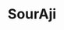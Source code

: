 ---
layout: place
title: "SourAji"
permalink: /new-york/new-york/souraji.html
stateAbbr: NY
stateName: New York
cityName: New York
seo:
  name: "SourAji"
  type: Restaurant
  links: null
description: "SourAji serves delicious sushi in New York, New York. Try fresh Japanese dishes for a great dining experience. "
place_id: ChIJOw7xqgZZwokRO2ReYlnHxJw
photos:
  - name: >-
      places/ChIJOw7xqgZZwokRO2ReYlnHxJw/photos/AeeoHcLe8kXX15Hy0zKa4qlN6_HVcSe9jln-9eCKw40zqJdspSKtcyL15qRIKIn1VK4z448jlmyS8rsX_rXqPZLhlPV4tltB0sojjQ-yVMCbB4etvsdvM68o-a8tQqaR0e0hiPhoaPlAOSdunVKGmfzHpfyiskTNt-qZwsH_4GU6SLrkrcr8-fQ20Zlk6m6J2mtyxkvrl7PPFLWMup7UCvF9mUj-fgB5Rc1N3D4okDju7Gkr4pmv6czbiPxGn2kQYk67vCDMFBTYE3q202qzx4_p3tgHaeUwSo_fnRawLZM4TxYhnA
    widthPx: 3600
    heightPx: 4800
    authorAttributions:
      - displayName: SourAji
        uri: https://maps.google.com/maps/contrib/103116673204112383009
        photoUri: >-
          https://lh3.googleusercontent.com/a-/ALV-UjUz4ftIR-ud3l8W6NuaGfN9UiFTWlc91by1XIyCCM9gODtHEQY=s100-p-k-no-mo
    flagContentUri: >-
      https://www.google.com/local/imagery/report/?cb_client=maps_api_places.places_api&image_key=!1e10!2sAF1QipPcMcHy3rniU6WPlXxF1y3ahFuOqvf4nPOuaqL2&hl=en-US
    googleMapsUri: >-
      https://www.google.com/maps/place//data=!3m4!1e2!3m2!1sAF1QipPcMcHy3rniU6WPlXxF1y3ahFuOqvf4nPOuaqL2!2e10!4m2!3m1!1s0x89c25906aaf10e3b:0x9cc4c759625e643b
  - name: >-
      places/ChIJOw7xqgZZwokRO2ReYlnHxJw/photos/AeeoHcI8y8hvH9pHFi2zLsQ8HJyxtO9E1HoeNMInpPoRrUlysIpm-bcDGTwUlSsIBkMbCUKj_Yc_5Lub6XXpEn0YCreWVs9OWvnFOAq6W9ybYAepxjC_6G9QlBF9ISevLSjFl91OjPy5aBH3phdgELoVgGi3Ty4PAu4e7cJUVqW0bCgSdSA7Or4PqPFQRYjEhBpWeSyThCagMvon0eD7J_8EgPGO5Vn9sAoukMzr4h3vUiVHY7zGeRcVh7P3aFV2HD5mW4lhks4fOqaqkX8BHPtzS2bX0iL3xDR2ZjOSDzT768AtyA
    widthPx: 2766
    heightPx: 2058
    authorAttributions:
      - displayName: SourAji
        uri: https://maps.google.com/maps/contrib/103116673204112383009
        photoUri: >-
          https://lh3.googleusercontent.com/a-/ALV-UjUz4ftIR-ud3l8W6NuaGfN9UiFTWlc91by1XIyCCM9gODtHEQY=s100-p-k-no-mo
    flagContentUri: >-
      https://www.google.com/local/imagery/report/?cb_client=maps_api_places.places_api&image_key=!1e10!2sAF1QipN_Nx4VvZoaRFiFkNIm2sPrmKCK-f4CeBWsU-_6&hl=en-US
    googleMapsUri: >-
      https://www.google.com/maps/place//data=!3m4!1e2!3m2!1sAF1QipN_Nx4VvZoaRFiFkNIm2sPrmKCK-f4CeBWsU-_6!2e10!4m2!3m1!1s0x89c25906aaf10e3b:0x9cc4c759625e643b
  - name: >-
      places/ChIJOw7xqgZZwokRO2ReYlnHxJw/photos/AeeoHcJcAfvbx172HkuG80hczmHJxDfKxoIesa0pvT5VAD1r6AAdCTdeqcmU4-IaJcrdD0AH8QRLYEenJHPgGqoXlA7Nu63hZ7TZ265q2NBkwNJY2uahQZWBKvb9dOVs1LIuaqrYo_nvA7b2ynGby7RQKNMX2hmIku5Mgahs32aQA4g5DLfNRLhU-WcJ4ODPizFPvuZLJCHxUzvjIJqvdynlZUa-szqQJQ5hhcqrLD2hSJa3YvaEX6ULIhd3gKCYIoZbOaAH4Y8Ard1e_sdULCgwoTcmS_Pg7oUUy38jJdimxEc-WhUXK1zjpve7AP7qDvPzOaIstiAmFloA9IsMX6sfUtHKVHwk2a7s4nbzFN4AzpkO1YEFm19YGRPQKNI13Q2z5zM3VzKNtnk9ErnUOmHY0-0MEa62n9iiOWfXZsrpZXKEBeA
    widthPx: 1080
    heightPx: 1350
    authorAttributions:
      - displayName: Tuukka Ahonen
        uri: https://maps.google.com/maps/contrib/104421953984047944142
        photoUri: >-
          https://lh3.googleusercontent.com/a/ACg8ocLAGzHrpavOxSC5fent-OfU09CbXK_4sHfRSa85Tp3rll9PuA=s100-p-k-no-mo
    flagContentUri: >-
      https://www.google.com/local/imagery/report/?cb_client=maps_api_places.places_api&image_key=!1e10!2sCIHM0ogKEICAgMCI9LrImgE&hl=en-US
    googleMapsUri: >-
      https://www.google.com/maps/place//data=!3m4!1e2!3m2!1sCIHM0ogKEICAgMCI9LrImgE!2e10!4m2!3m1!1s0x89c25906aaf10e3b:0x9cc4c759625e643b
  - name: >-
      places/ChIJOw7xqgZZwokRO2ReYlnHxJw/photos/AeeoHcK0pZRHL8J4aEJW2TzwH1_cZaKAPomZeRQIZoXYzRpuA5aQJMERj8oxq_KwDPGayVQ0yzyRPeXNGkuTyvRfw72m4HMfGsD5cJI0plkZU7AM-3xTm-36byo-Qs5XE50ri5T6RP8UaEJE_T4NaxQTeJaSEvWgtIp-6M_j7chcckRFGajjI_scvvCipM-6Dz_3wLsx3yDfZFMASDIyuNBP92WoZ1prH2Oh4PnBvSIC8X_eX3uWfDJxVYJS11gLLgX4zqzRolvPQQ31Kl8hEWyA7CGh_avdBTRrBYh-1zcQXB5u_Mi6fXQKU6W1E9zWACGH66Nd3LRv80rYoWCCa2-0V51d9kptJmlYLmYttN7MQsq7ctNUYAvpMgmgO1iRaH2LqU4URckn8ekpDM4EUmUlMEMgg9SLYCqnGdk7F0NLFlTNRw
    widthPx: 2268
    heightPx: 2267
    authorAttributions:
      - displayName: Syed Ashrafulla
        uri: https://maps.google.com/maps/contrib/109064557960791093228
        photoUri: >-
          https://lh3.googleusercontent.com/a-/ALV-UjWmS0WN8YvyXCg6mBCPBQ5DRaZ_GOZqa-yx-cthzBQbuMJ0lSdkOQ=s100-p-k-no-mo
    flagContentUri: >-
      https://www.google.com/local/imagery/report/?cb_client=maps_api_places.places_api&image_key=!1e10!2sCIHM0ogKEICAgIDXubvTKg&hl=en-US
    googleMapsUri: >-
      https://www.google.com/maps/place//data=!3m4!1e2!3m2!1sCIHM0ogKEICAgIDXubvTKg!2e10!4m2!3m1!1s0x89c25906aaf10e3b:0x9cc4c759625e643b
  - name: >-
      places/ChIJOw7xqgZZwokRO2ReYlnHxJw/photos/AeeoHcKBu50uEGXhZ9MkRcm6qUPN5l_p77ImneIqLKuKJbvErqmh0T0YIZmqxDtuYEn8PRap1TPNi1b61GgTM7ET4O_Egacr52AxifVYvf8x1IviSZijJLIRDsVsLmHLtNGq52gKyvj_wS9PBdes_tSKZfrMDQPeZ_XLCyQMY7x1l1yrA_itfXu127jVwsNK2df8Nc_tzZA0typbiZOvzEAyilunQdah2c59YmMPzR_7e63MjDuni-WX4QwYIoFZjoT8Jrzy3XDkhy5aZLie7-Zu122zsB3E3---vf-TIkzGR_Wa7gxjbaE4zyFvbNiOUyXXatzbS1z3dW1bNsgborAWVKVSXzdrDSIR7Pct42GQnb-NsuBHtY_1H05Wi4FJbFVYHQhI82UxDtgeaI0Xw7vOqDWhN9KbhWS4Wk72niqfcE9sDLRV
    widthPx: 3249
    heightPx: 4062
    authorAttributions:
      - displayName: Prasaneeyaporn Wongboot
        uri: https://maps.google.com/maps/contrib/117212517129582367615
        photoUri: >-
          https://lh3.googleusercontent.com/a-/ALV-UjUakoR8i_RKahMNn5SYAgKvqi3eCck9uHerEdGIYeAxhLsaQls=s100-p-k-no-mo
    flagContentUri: >-
      https://www.google.com/local/imagery/report/?cb_client=maps_api_places.places_api&image_key=!1e10!2sCIHM0ogKEICAgICriZfulQE&hl=en-US
    googleMapsUri: >-
      https://www.google.com/maps/place//data=!3m4!1e2!3m2!1sCIHM0ogKEICAgICriZfulQE!2e10!4m2!3m1!1s0x89c25906aaf10e3b:0x9cc4c759625e643b
  - name: >-
      places/ChIJOw7xqgZZwokRO2ReYlnHxJw/photos/AeeoHcJgp2qRROrTsbJGHG-EC5vj2DtSjJ506y3iFNNyelXzGUrBn4M5uRZ86LBE_Aprn2mofmtvRNKcKoXoZOIyHexEg0vgoS2OU4EEjz4SGl4Yzysvt0PNLvJa5jnL4yZYVoCG_WGGKC-uJINei77XVAUoTbraaEO_xtXhjiIlvBltRyii3vJs7vq9RrrwGvQaboW9JpL3Ma3i1lRB1lBDjRUbFpQM86AehIdUhcAhZS-1oFY1bZKpn3G5LZcQu-D9skgXndTICtDXi3rdC28mFLgiDLqwk3eX9EqHVMJspeGty30IrAfbIh6r6kbFZE25m1DC43VVpa-QgmothJaDckzjTiMlL65oWFl5oqdJuoaIJqVLzlkkEgncMRdED_4YS_cSeIpVCSiFy3fBJ-gpGoSgBCVHTOd4gErhuCWlPDhY3g
    widthPx: 3000
    heightPx: 4000
    authorAttributions:
      - displayName: David Thomas
        uri: https://maps.google.com/maps/contrib/100780093214264012786
        photoUri: >-
          https://lh3.googleusercontent.com/a-/ALV-UjWCVncQW2-RmWttrmDwN4Yq7v1HOrc9CRKuWSbIZLt93DJhSULE=s100-p-k-no-mo
    flagContentUri: >-
      https://www.google.com/local/imagery/report/?cb_client=maps_api_places.places_api&image_key=!1e10!2sCIHM0ogKEICAgICfv-H9CA&hl=en-US
    googleMapsUri: >-
      https://www.google.com/maps/place//data=!3m4!1e2!3m2!1sCIHM0ogKEICAgICfv-H9CA!2e10!4m2!3m1!1s0x89c25906aaf10e3b:0x9cc4c759625e643b
  - name: >-
      places/ChIJOw7xqgZZwokRO2ReYlnHxJw/photos/AeeoHcIZpm9rPTYYFqb_7V-NDfEKmg9FV19d7B_DVhhr9SmTIXucExqB_PTLTvUZpWDUHYJxeQpdBT9zFb8WtrhOZWVWmf7ntMQxMDLiskKTh--I2-VfciHFWbpO0bPzHXyE0725v9RGQOL97OGiyVSPfRqdQ4Bw_7DFnLNhG9vPLQbmM6SB93Q7hNDPas5dMoWQdewn11P7u-QbDGRfE4YWiEr42MWQJNFhVdtxYe9qdu3bihaU_lOJ9igI-0NwkeBnqtjfU1LOObZqpVQ2GTy_FG0aSaLQyUKkYk5WRy-bt6ZFeg
    widthPx: 4463
    heightPx: 2975
    authorAttributions:
      - displayName: SourAji
        uri: https://maps.google.com/maps/contrib/103116673204112383009
        photoUri: >-
          https://lh3.googleusercontent.com/a-/ALV-UjUz4ftIR-ud3l8W6NuaGfN9UiFTWlc91by1XIyCCM9gODtHEQY=s100-p-k-no-mo
    flagContentUri: >-
      https://www.google.com/local/imagery/report/?cb_client=maps_api_places.places_api&image_key=!1e10!2sAF1QipOCaPpY2nddAUPXU8pxlF5MRUzQ-IBBjQVqHkED&hl=en-US
    googleMapsUri: >-
      https://www.google.com/maps/place//data=!3m4!1e2!3m2!1sAF1QipOCaPpY2nddAUPXU8pxlF5MRUzQ-IBBjQVqHkED!2e10!4m2!3m1!1s0x89c25906aaf10e3b:0x9cc4c759625e643b
  - name: >-
      places/ChIJOw7xqgZZwokRO2ReYlnHxJw/photos/AeeoHcJ_1oW1bejvCjjOQydc6gJcdjUKuuBxu5jhHQ0uU_UF3C21qtZrChCgBCRyfDpK7ERudhEk9j8P1XGkrnuF5FT47NCdORllihbOFV1MKxg2qYXD6ljagUK5Tp0c9iDGe31Vdtlu-nK1vjSaoyMB0pWCmA-z1j0ywVKufyg0DUP2-UNsIv_T2qpG0LePhfVy0EHHtAitQjqa-ucpOpgdziaLIFd0ZQ0hiutmJMS5pe5mEWT8QBQab3OIKbj0VpWxLLTI9Pary6eWMMGHLTaMHCrQcg1CNVqLeUKXyGOvO6H_kw
    widthPx: 3200
    heightPx: 4800
    authorAttributions:
      - displayName: SourAji
        uri: https://maps.google.com/maps/contrib/103116673204112383009
        photoUri: >-
          https://lh3.googleusercontent.com/a-/ALV-UjUz4ftIR-ud3l8W6NuaGfN9UiFTWlc91by1XIyCCM9gODtHEQY=s100-p-k-no-mo
    flagContentUri: >-
      https://www.google.com/local/imagery/report/?cb_client=maps_api_places.places_api&image_key=!1e10!2sAF1QipNtQe8M-ZNNtg0UpqcqSPSyIJvi88SCW_V_oQm9&hl=en-US
    googleMapsUri: >-
      https://www.google.com/maps/place//data=!3m4!1e2!3m2!1sAF1QipNtQe8M-ZNNtg0UpqcqSPSyIJvi88SCW_V_oQm9!2e10!4m2!3m1!1s0x89c25906aaf10e3b:0x9cc4c759625e643b
  - name: >-
      places/ChIJOw7xqgZZwokRO2ReYlnHxJw/photos/AeeoHcLbZ2-W4mBbiq5YLZvOemtM-A8-Gbwu-0BusrGcaw6fdIk733Udq3LoHsN1MevWqjCXlQpnUtzxsVLV5wrOA47NR9_DhPlua-MkuzFj9tbvo823WTgRU3VKYWBlFQvjIMYRYVC1P4u29HgPTNgbpGY7BzRtfstKG-l_X5-y7X05jhbGNcj-6is6ZG9SK-WyEj_EESTqucRCoQ_Cm4ct68dWgcg5DOcc_j5xdJj2sprkpPXGx8EY3WhM6oqXsbvsGbB_kFGl3TSE3roNHpAWk6RMVNWANz5JdXVnkskqbrQzeWrdB_MZ4xdPOA3JiRVfqoiEnQhxIRCpoqa1VAU9mrcy873FcskPJTAR831YK4-UxcFIrsOg0m2uHR0Uki5mMKaYMQz9g4kUE1H6NdE_clOpWDfPGuCDVxUgwd0d8CQWimTT
    widthPx: 4032
    heightPx: 3024
    authorAttributions:
      - displayName: Anita J
        uri: https://maps.google.com/maps/contrib/102134170584308638373
        photoUri: >-
          https://lh3.googleusercontent.com/a/ACg8ocIbSY2iHX9ogwUsGAxjWNFeL6p9g7U_VqN6MtRpamKr8aBrMQ=s100-p-k-no-mo
    flagContentUri: >-
      https://www.google.com/local/imagery/report/?cb_client=maps_api_places.places_api&image_key=!1e10!2sCIHM0ogKEICAgIDvk4GQ7wE&hl=en-US
    googleMapsUri: >-
      https://www.google.com/maps/place//data=!3m4!1e2!3m2!1sCIHM0ogKEICAgIDvk4GQ7wE!2e10!4m2!3m1!1s0x89c25906aaf10e3b:0x9cc4c759625e643b
  - name: >-
      places/ChIJOw7xqgZZwokRO2ReYlnHxJw/photos/AeeoHcKcdGm7IKkuu42Gxi-CzTiIUMRiwRVIDWPtbvbFDaYfnJwnshtjJP-UP3HZAc385w9HMH40cKdNHkaUAuQfoL4Db9bVhmGWloOPu7ozJL3oe1G3DGGRP3N5Po68cPwLsDPfJZGHqNTwhPcMesFl9xddNcBsD5n6CVEBWz_eQfprAmXd1xVO3UQfxyGHpYn2qAUUc9BtkQKN3LpSMVoE4iLLXUP2vNxw12kTMCr4qaEGziu5xLKhsBJUjhVd33iTVG_BRbwsgsTqNuNTW_Ud5BJf1udiL297tL6vpvyrSVk0Pw
    widthPx: 3600
    heightPx: 4800
    authorAttributions:
      - displayName: SourAji
        uri: https://maps.google.com/maps/contrib/103116673204112383009
        photoUri: >-
          https://lh3.googleusercontent.com/a-/ALV-UjUz4ftIR-ud3l8W6NuaGfN9UiFTWlc91by1XIyCCM9gODtHEQY=s100-p-k-no-mo
    flagContentUri: >-
      https://www.google.com/local/imagery/report/?cb_client=maps_api_places.places_api&image_key=!1e10!2sAF1QipP2kB9Qm0BekDPn6LaPabZdVBtV6INttDvOFO00&hl=en-US
    googleMapsUri: >-
      https://www.google.com/maps/place//data=!3m4!1e2!3m2!1sAF1QipP2kB9Qm0BekDPn6LaPabZdVBtV6INttDvOFO00!2e10!4m2!3m1!1s0x89c25906aaf10e3b:0x9cc4c759625e643b
address: 23 Avenue B, New York, NY 10009, USA
street: 23 Avenue B
city: New York
state: NY
zip: '10009'
country: USA
neighborhood: null
latitude: '40.722168'
longitude: '-73.983115'
accessibility_options:
  wheelchairAccessibleParking: false
business_status: OPERATIONAL
name: SourAji
google_maps_links:
  directionsUri: >-
    https://www.google.com/maps/dir//''/data=!4m7!4m6!1m1!4e2!1m2!1m1!1s0x89c25906aaf10e3b:0x9cc4c759625e643b!3e0
  placeUri: https://maps.google.com/?cid=11296372952068416571
  writeAReviewUri: >-
    https://www.google.com/maps/place//data=!4m3!3m2!1s0x89c25906aaf10e3b:0x9cc4c759625e643b!12e1
  reviewsUri: >-
    https://www.google.com/maps/place//data=!4m4!3m3!1s0x89c25906aaf10e3b:0x9cc4c759625e643b!9m1!1b1
  photosUri: >-
    https://www.google.com/maps/place//data=!4m3!3m2!1s0x89c25906aaf10e3b:0x9cc4c759625e643b!10e5
primary_type: Japanese Restaurant
opening_hours:
  regular: null
  current: null
secondary_opening_hours:
  regular:
    weekdayDescriptions: null
    type: null
  current:
    weekdayDescriptions: null
    type: null
phone: null
price_level: null
price_range: null
rating: null
rating_count: 0
website: null
reviews: null
parking_options: null
payment_options: null
allow_dogs: null
curbside_pickup: null
delivery: null
dine_in: null
good_for_children: null
good_for_groups: null
good_for_sports: null
live_music: null
menu_for_children: null
outdoor_seating: null
reservable: null
restroom: null
serves_beer: null
serves_breakfast: null
serves_brunch: null
serves_cocktails: null
serves_coffee: null
serves_dinner: null
serves_dessert: null
serves_lunch: null
serves_vegetarian_food: null
serves_wine: null
takeout: null
update_category: essentials
summary: null

---